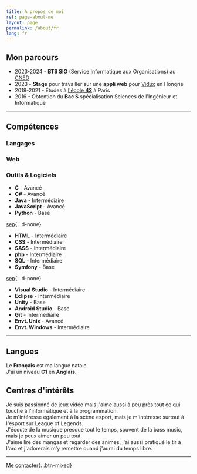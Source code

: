 ```yaml
---
title: A propos de moi
ref: page-about-me
layout: page
permalink: /about/fr
lang: fr
---
```


## Mon parcours

- <i class="fa-solid fa-graduation-cap"></i> 2023-2024 - **BTS SIO** (Service Informatique aux Organisations) au [CNED](https://www.cned.fr/)
- <i class="fa-solid fa-briefcase"></i> 2023 - **Stage** pour travailler sur une **appli web** pour [Vidux](https://vidux.net/) en Hongrie
- <i class="fa-solid fa-graduation-cap"></i> 2018-2021 - Études à [l'école **42**](https://42.fr/) à Paris
- <i class="fa-solid fa-graduation-cap"></i> 2016 - Obtention du **Bac S** spécialisation Sciences de l'Ingénieur et Informatique

---

## Compétences

<div id="tri-col" markdown="1">

### Langages

### Web

### Outils & Logiciels

- **C** - Avancé
- **C#** - Avancé
- **Java** - Intermédiaire
- **JavaScript** - Avancé
- **Python** - Base

[sep](/){: .d-none}

- **HTML** - Intermédiaire
- **CSS** - Intermédiaire
- **SASS** - Intermédiaire
- **php** - Intermédiaire
- **SQL** - Intermédiaire
- **Symfony** - Base

[sep](/){: .d-none}

- **Visual Studio** - Intermédiaire
- **Eclipse** - Intermédiaire
- **Unity** - Base
- **Android Studio** - Base
- **Git** - Intermédiaire
- **Envt. Unix** - Avancé
- **Envt. Windows** - Intermédiaire

</div>

---

## Langues

Le **Français** est ma langue natale.  
J'ai un niveau **C1** en **Anglais**.

## Centres d'intérêts

Je suis passionné de jeux vidéo mais j'aime aussi à peu près tout ce qui touche à l'informatique et à la programmation.  
Je m'intéresse également à la scène esport, mais je m'intéresse surtout à l'esport sur League of Legends.  
J'écoute de la musique presque tout le temps, souvent de la bass music, mais je peux aimer un peu tout.  
J'aime lire des mangas et regarder des animes, j'ai aussi pratiqué le tir à l'arc et j'adorerais m'y remettre quand j'aurai du temps libre.

---

[Me contacter]({{site.url}}/{{page.lang}}#contact){: .btn-mixed}
